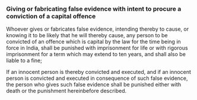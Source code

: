### Giving or fabricating false evidence with intent to procure a conviction of a capital offence

Whoever gives or fabricates false evidence, intending thereby to cause, or knowing it to be likely that he will thereby cause, any person to be convicted of an offence which is capital by the law for the time being in force in India, shall be punished with imprisonment for life or with rigorous imprisonment for a term which may extend to ten years, and shall also be liable to a fine;

If an innocent person is thereby convicted and executed, and if an innocent person is convicted and executed in consequence of such false evidence, the person who gives such false evidence shall be punished either with death or the punishment hereinbefore described.

